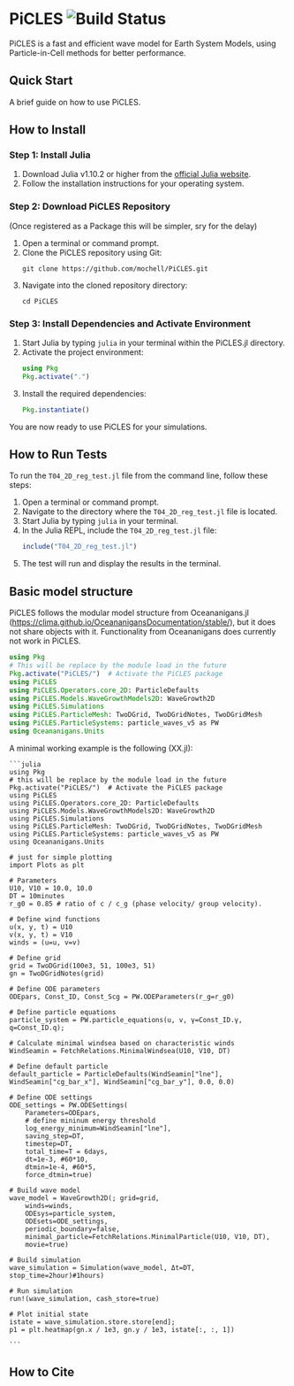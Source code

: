 # PiCLES ![Build Status](https://github.com/mochell/PiCLES.jl/actions/workflows/CI.yml/badge.svg?branch=main)
PiCLES is a fast and efficient wave model for Earth System Models, using Particle-in-Cell methods for better performance.

## Quick Start
A brief guide on how to use PiCLES.

## How to Install

### Step 1: Install Julia
1. Download Julia v1.10.2 or higher from the [official Julia website](https://julialang.org/downloads/).
2. Follow the installation instructions for your operating system.

### Step 2: Download PiCLES Repository

(Once registered as a Package this will be simpler, sry for the delay)

1. Open a terminal or command prompt.
2. Clone the PiCLES repository using Git:
   ```
   git clone https://github.com/mochell/PiCLES.git
   ```
3. Navigate into the cloned repository directory:
   ```
   cd PiCLES
   ```

### Step 3: Install Dependencies and Activate Environment
1. Start Julia by typing `julia` in your terminal within the PiCLES.jl directory.
2. Activate the project environment:
   ```julia
   using Pkg
   Pkg.activate(".")
   ```
3. Install the required dependencies:
   ```julia
   Pkg.instantiate()
   ```

You are now ready to use PiCLES for your simulations.

## How to Run Tests
To run the `T04_2D_reg_test.jl` file from the command line, follow these steps:

1. Open a terminal or command prompt.
2. Navigate to the directory where the `T04_2D_reg_test.jl` file is located.
3. Start Julia by typing `julia` in your terminal.
4. In the Julia REPL, include the `T04_2D_reg_test.jl` file:
    ```julia
    include("T04_2D_reg_test.jl")
    ```
5. The test will run and display the results in the terminal.

## Basic model structure
PiCLES follows the modular model structure from Oceananigans.jl (https://clima.github.io/OceananigansDocumentation/stable/), but it does not share objects with it. Functionality from Oceananigans does currently not work in PiCLES.

   ```julia
   using Pkg
   # This will be replace by the module load in the future
   Pkg.activate("PiCLES/")  # Activate the PiCLES package 
   using PiCLES
   using PiCLES.Operators.core_2D: ParticleDefaults
   using PiCLES.Models.WaveGrowthModels2D: WaveGrowth2D
   using PiCLES.Simulations
   using PiCLES.ParticleMesh: TwoDGrid, TwoDGridNotes, TwoDGridMesh
   using PiCLES.ParticleSystems: particle_waves_v5 as PW
   using Oceananigans.Units
   ```

A minimal working example is the following (XX.jl):

    ```julia
    using Pkg
    # this will be replace by the module load in the future
    Pkg.activate("PiCLES/")  # Activate the PiCLES package 
    using PiCLES
    using PiCLES.Operators.core_2D: ParticleDefaults
    using PiCLES.Models.WaveGrowthModels2D: WaveGrowth2D
    using PiCLES.Simulations
    using PiCLES.ParticleMesh: TwoDGrid, TwoDGridNotes, TwoDGridMesh
    using PiCLES.ParticleSystems: particle_waves_v5 as PW
    using Oceananigans.Units

    # just for simple plotting
    import Plots as plt

    # Parameters
    U10, V10 = 10.0, 10.0
    DT = 10minutes
    r_g0 = 0.85 # ratio of c / c_g (phase velocity/ group velocity).

    # Define wind functions
    u(x, y, t) = U10
    v(x, y, t) = V10
    winds = (u=u, v=v)
    
    # Define grid
    grid = TwoDGrid(100e3, 51, 100e3, 51)
    gn = TwoDGridNotes(grid)

    # Define ODE parameters
    ODEpars, Const_ID, Const_Scg = PW.ODEParameters(r_g=r_g0)

    # Define particle equations
    particle_system = PW.particle_equations(u, v, γ=Const_ID.γ, q=Const_ID.q);

    # Calculate minimal windsea based on characteristic winds
    WindSeamin = FetchRelations.MinimalWindsea(U10, V10, DT)

    # Define default particle
    default_particle = ParticleDefaults(WindSeamin["lne"], WindSeamin["cg_bar_x"], WindSeamin["cg_bar_y"], 0.0, 0.0)

    # Define ODE settings
    ODE_settings = PW.ODESettings(
        Parameters=ODEpars,
        # define mininum energy threshold
        log_energy_minimum=WindSeamin["lne"],
        saving_step=DT,
        timestep=DT,
        total_time=T = 6days,
        dt=1e-3, #60*10, 
        dtmin=1e-4, #60*5, 
        force_dtmin=true)

    # Build wave model
    wave_model = WaveGrowth2D(; grid=grid,
        winds=winds,
        ODEsys=particle_system,
        ODEsets=ODE_settings,
        periodic_boundary=false,
        minimal_particle=FetchRelations.MinimalParticle(U10, V10, DT),
        movie=true)

    # Build simulation
    wave_simulation = Simulation(wave_model, Δt=DT, stop_time=2hour)#1hours)

    # Run simulation
    run!(wave_simulation, cash_store=true)

    # Plot initial state
    istate = wave_simulation.store.store[end];
    p1 = plt.heatmap(gn.x / 1e3, gn.y / 1e3, istate[:, :, 1])

    ```

## How to Cite

